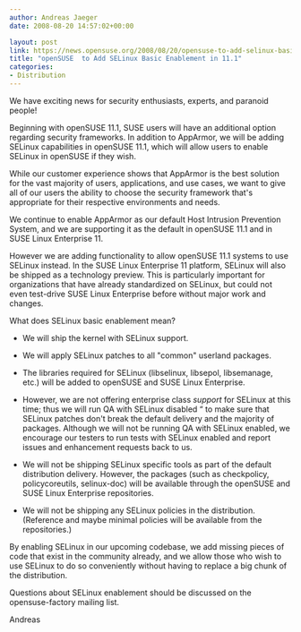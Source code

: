 ```yaml
---
author: Andreas Jaeger
date: 2008-08-20 14:57:02+00:00

layout: post
link: https://news.opensuse.org/2008/08/20/opensuse-to-add-selinux-basic-enablement-in-111/
title: "openSUSE  to Add SELinux Basic Enablement in 11.1"
categories:
- Distribution
---
```

We have exciting news for security enthusiasts, experts, and paranoid people!


Beginning with openSUSE 11.1, SUSE users will have an additional option regarding security frameworks. In addition to AppArmor, we will be adding SELinux capabilities in openSUSE 11.1, which will allow users to enable SELinux in openSUSE if they wish.




While our customer experience shows that AppArmor is the best solution for the vast majority of users, applications, and use cases, we want to give all of our users the ability to choose the security framework that's appropriate for their respective environments and needs.



<!-- more -->

We continue to enable AppArmor as our default Host Intrusion Prevention System, and we are supporting it as the default in openSUSE 11.1 and in SUSE Linux Enterprise 11.




However we are adding functionality to allow openSUSE 11.1 systems to use SELinux instead. In the SUSE Linux Enterprise 11 platform, SELinux will also be shipped as a technology preview.  This is particularly important for organizations that have already standardized on SELinux, but could not even test-drive SUSE Linux Enterprise before without major work and changes.




What does SELinux basic enablement mean?






	
  * We will ship the kernel with SELinux support.

	
  * We will apply SELinux patches to all "common" userland packages.

	
  * The libraries required for SELinux (libselinux, libsepol, libsemanage, etc.) will be added to openSUSE and SUSE Linux Enterprise.

	
  * However, we are not offering enterprise class _support_ for SELinux at this time; thus we will run QA with SELinux disabled “ to make sure that SELinux patches don't break the default delivery and the majority of packages.
Although we will not be running QA with SELinux enabled, we encourage our testers to run tests with SELinux enabled and report issues and enhancement requests back to us.

	
  * We will not be shipping SELinux specific tools as part of the default distribution delivery. However, the packages (such as checkpolicy, policycoreutils, selinux-doc) will be available through  the openSUSE and SUSE Linux Enterprise repositories.

	
  * We will not be shipping any SELinux policies in the distribution. (Reference and maybe minimal policies will be available from the  repositories.)




By enabling SELinux in our upcoming codebase, we add missing pieces of code that exist in the community already, and we allow those who wish to use SELinux to do so conveniently without having to replace a big chunk of the distribution.




Questions about SELinux enablement should be discussed on the opensuse-factory mailing list.




Andreas

		
